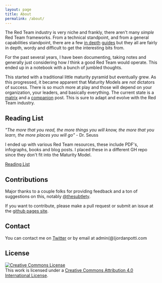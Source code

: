 ```yaml
---
layout: page
title: About
permalink: /about/
---
```


The Red Team industry is very niche and frankly, there aren't many _simple_ Red Team frameworks. From a technical standpoint, and from a general capabilities standpoint, there are a few [in depth](http://fas.org/irp/doddir/dod/jdn1_16.pdf) [guides](http://www.sama.gov.sa/en-US/Laws/BankingRules/Financial%20Entities%20Ethical%20Red%20Teaming%20Framework.pdf) but they all are fairly in depth, wordy and difficult to get the interesting bits from.

For the past several years, I have been documenting, taking notes and generally just considering how _I_ think a good Red Team would operate. This ended up in a notebook with a bunch of jumbled thoughts. 

This started with a traditional little maturity pyramid but eventually grew. As this progressed, it became apparent that Maturity Models are *not* dictators of success. There is so much more at play and those will depend on your organization, your leaders, and basically everything. The current state is a [matrix](/) and a [companion](/meta) post. This is sure to adapt and evolve with the Red Team industry.

## Reading List

*"The more that you read, the more things you will know, the more that you learn, the more places you will go"* - Dr. Seuss

I ended up with various Red Team resources, these include PDF's, infographs, books and blog posts. I placed these in a different GH repo since they don't fit into the Maturity Model.

[Reading List](https://github.com/jordanpotti/rt-reading)

## Contributions

Major thanks to a couple folks for providing feedback and a ton of suggestions on this, notably [@thesubtlety](https://twitter.com/thesubtlety). 

If you want to contribute, please make a pull request or submit an issue at the [github pages site](https://github.com/jordanpotti/jordanpotti.github.io).

## Contact

You can contact me on [Twitter](https://twitter.com/ok_bye_now) or by email at admin(@)jordanpotti.com


## License

<a rel="license" href="http://creativecommons.org/licenses/by/4.0/"><img alt="Creative Commons License" style="border-width:0" src="https://i.creativecommons.org/l/by/4.0/80x15.png" /></a><br />This work is licensed under a <a rel="license" href="http://creativecommons.org/licenses/by/4.0/">Creative Commons Attribution 4.0 International License</a>.
